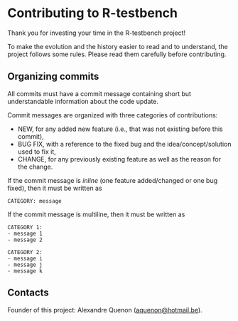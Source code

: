 
Contributing to R-testbench
===========================



Thank you for investing your time in the R-testbench project!

To make the evolution and the history easier to read and to understand, the project follows some rules.
Please read them carefully before contributing.



Organizing commits
------------------


All commits must have a commit message containing short but understandable information about the code update.

Commit messages are organized with three categories of contributions:
- NEW, for any added new feature (i.e., that was not existing before this commit),
- BUG FIX, with a reference to the fixed bug and the idea/concept/solution used to fix it,
- CHANGE, for any previously existing feature as well as the reason for the change.

If the commit message is *inline* (one feature added/changed or one bug fixed), then it must be written as
```
CATEGORY: message
```
If the commit message is multiline, then it must be written as
```
CATEGORY 1:
- message 1
- message 2

CATEGORY 2:
- message i
- message j
- message k
```


Contacts
--------

Founder of this project: Alexandre Quenon (aquenon@hotmail.be).
